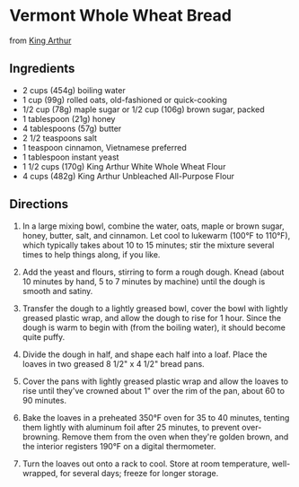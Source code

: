# Vermont Whole Wheat Bread
from [King Arthur](https://www.kingarthurbaking.com/recipes/vermont-whole-wheat-oatmeal-honey-bread-recipe)

## Ingredients
* 2 cups (454g) boiling water
* 1 cup (99g) rolled oats, old-fashioned or quick-cooking
* 1/2 cup (78g) maple sugar or 1/2 cup (106g) brown sugar, packed
* 1 tablespoon (21g) honey
* 4 tablespoons (57g) butter
* 2 1/2 teaspoons salt
* 1 teaspoon cinnamon, Vietnamese preferred
* 1 tablespoon instant yeast
* 1 1/2 cups (170g) King Arthur White Whole Wheat Flour
* 4 cups (482g) King Arthur Unbleached All-Purpose Flour

## Directions
1. In a large mixing bowl, combine the water, oats, maple or brown sugar, honey, butter, salt, and cinnamon. Let cool to lukewarm (100°F to 110°F), which typically takes about 10 to 15 minutes; stir the mixture several times to help things along, if you like.

2. Add the yeast and flours, stirring to form a rough dough. Knead (about 10 minutes by hand, 5 to 7 minutes by machine) until the dough is smooth and satiny.

3. Transfer the dough to a lightly greased bowl, cover the bowl with lightly greased plastic wrap, and allow the dough to rise for 1 hour. Since the dough is warm to begin with (from the boiling water), it should become quite puffy.

4. Divide the dough in half, and shape each half into a loaf. Place the loaves in two greased 8 1/2" x 4 1/2" bread pans.

5. Cover the pans with lightly greased plastic wrap and allow the loaves to rise until they've crowned about 1" over the rim of the pan, about 60 to 90 minutes.

6. Bake the loaves in a preheated 350°F oven for 35 to 40 minutes, tenting them lightly with aluminum foil after 25 minutes, to prevent over-browning. Remove them from the oven when they're golden brown, and the interior registers 190°F on a digital thermometer.

7. Turn the loaves out onto a rack to cool. Store at room temperature, well-wrapped, for several days; freeze for longer storage.

